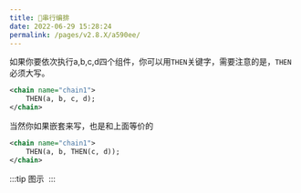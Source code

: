 ```yaml
---
title: 🌴串行编排
date: 2022-06-29 15:28:24
permalink: /pages/v2.8.X/a590ee/
---
```


如果你要依次执行a,b,c,d四个组件，你可以用`THEN`关键字，需要注意的是，`THEN`必须大写。

```xml
<chain name="chain1">
    THEN(a, b, c, d);
</chain>
```

当然你如果嵌套来写，也是和上面等价的
```xml
<chain name="chain1">
    THEN(a, b, THEN(c, d));
</chain>
```

:::tip 图示
<img :src="$withBase('/img/flow_example/e1.svg')" style="zoom: 80%" class="no-zoom">
:::
